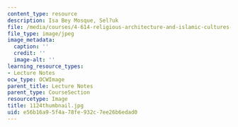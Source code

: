 ```yaml
---
content_type: resource
description: Isa Bey Mosque, Sel?uk
file: /media/courses/4-614-religious-architecture-and-islamic-cultures-fall-2002/e56b16a95f4a78fe932c7ee26b6edad0_1124thumbnail.jpg
file_type: image/jpeg
image_metadata:
  caption: ''
  credit: ''
  image-alt: ''
learning_resource_types:
- Lecture Notes
ocw_type: OCWImage
parent_title: Lecture Notes
parent_type: CourseSection
resourcetype: Image
title: 1124thumbnail.jpg
uid: e56b16a9-5f4a-78fe-932c-7ee26b6edad0
---
```

